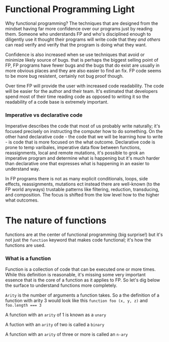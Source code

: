 # Functional Programming Light

Why functional programming? The techniques that are designed from the mindset having far more confidence over our programs just by reading them. Someone who understands FP and who's disciplined enough to diligently use it thought their programs will write code that they _and others_ can read verify and verify that the program is doing what they want.

Confidence is also increased when se use techniques that avoid or minimize likely source of bugs. that is perhaps the biggest selling point of FP, FP programs have fewer bugs and the bugs that do exist are usually in more obvious places and they are also easier to find an fix. FP code seems to be more bug resistent, certainly not bug proof though.

Over time FP will provide the user with increased code readability. The code will be easier for the author and their team. It's estimated that developers spend most of their time reading code as opposed to writing it so the readability of a code base is extremely important.

### Imperative vs declarative code

Imperative describes the code that most of us probably write naturally; it's focused precisely on instructing the computer how to do something. On the other hand declarative code - the code that we will be learning how to write - is code that is more focused on the what outcome. Declarative code is prone to temp varibales, imperative data flow between functions, reassignments, local and remote mutations, it's possible to grok an imperative program and determine what is happening but it's much harder than declarative one that expresses what is happening in an easier to understand way.

In FP programs there is not as many explicit conditionals, loops, side effects, reassignments, mutations ect instead there are well-known (to the FP world anyways) trustable patterns like filtering, reduction, transducing, and composition. The focus is shifted from the low level how to the higher what outcomes.

# The nature of functions

functions are at the center of functional programming (big surprise!) but it's not just the `function` keyword that makes code functional; it's how the functions are used.

### What is a function

Function is a collection of code that can be executed one or more times. While this definition is reasonable, it's missing some very important essence that is the core of a function as it applies to FP. So let's dig below the surface to understand functions more completely.

`Arity` is the number of arguments a function takes. So a the definition of a function with arity 3 would look like this `function foo (x, y, z)` and `foo.length === 3`

A function with an `arity` of 1 is known as a `unary`

A fuction with an `arity` of two is called a `binary`

A function with an `arity` of three or more is called an `n-ary`
